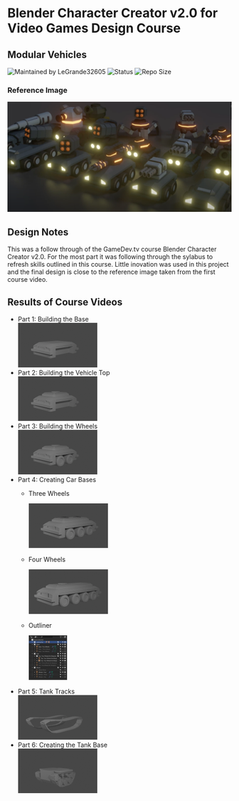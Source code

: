 # Blender Character Creator v2.0 for Video Games Design Course
## Modular Vehicles

![Maintained by LeGrande32605](https://img.shields.io/static/v1?label=Maintained%20by&message=LeGrande32605&color=blue)
![Status](https://img.shields.io/static/v1?label=Status&message=Work%20in%20Progress&color=yellow)
![Repo Size](https://img.shields.io/github/repo-size/legrande32605/GameDev-Blender-Character-Creator-Modular-Vehicles)

### Reference Image
![Mech](./Reference%20Images/Overview.PNG)

## Design Notes
This was a follow through of the GameDev.tv course Blender Character Creator v2.0.  For the most part it was following through the sylabus to refresh skills outlined in this course.  Little inovation was used in this project and the final design is close to the reference image taken from the first course video.

## Results of Course Videos
- Part 1: Building the Base   
[![Vehicles - Building the Base](./Renders/Thumb%20-%20Building%20the%20Base.png)](./Renders/Building%20the%20Base.png)
- Part 2: Building the Vehicle Top   
[![Vehicles - Building the Vehicle Top](./Renders/Thumb%20-%20Building%20the%20Vehicle%20Top.png)](./Renders/Building%20the%20Vehicle%20Top.png)
- Part 3: Building the Wheels   
[![Vehicles - Building the Wheels](./Renders/Thumb%20-%20Building%20the%20Wheels.png)](./Renders/Building%20the%20Wheels.png)
- Part 4: Creating Car Bases 
    - Three Wheels

       [![Vehicles - Creating Car Bases - 3 Wheels](./Renders/Thumb%20-%20Creating%20Car%20Bases%20Three.png)](./Renders/Creating%20Car%20Bases%20Three.png)
    - Four Wheels

       [![Vehicles - Creating Car Bases - 4 Wheels](./Renders/Thumb%20-%20Creating%20Car%20Bases%20Four.png)](./Renders/Creating%20Car%20Bases%20Four.png)
    - Outliner

       [![Vehicles - Creating Car Bases - Outliner](./Renders/Thumb%20-%20Creating%20Car%20Bases%20Outliner.PNG)](./Renders/Creating%20Car%20Bases%20Outliner.PNG)
- Part 5: Tank Tracks   
[![Vehicles - Tank Tracks](./Renders/Thumb%20-%20Tank%20Tracks.png)](./Renders/Tank%20Tracks.png)
- Part 6: Creating the Tank Base   
[![Vehicles - Creating the Tank Base](./Renders/Thumb%20-%20Creating%20the%20Tank%20Base.png)](./Renders/Creating%20the%20Tank%20Base.png.png)
